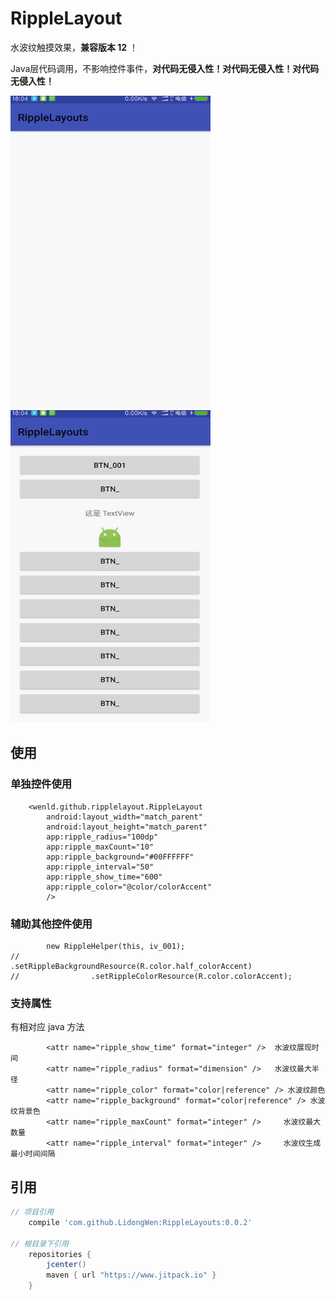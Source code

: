 # RippleLayout
水波纹触摸效果，**兼容版本 12**  ！   

Java层代码调用，不影响控件事件，**对代码无侵入性！对代码无侵入性！对代码无侵入性！**


<img width="320" height="500" src="https://github.com/LidongWen/RippleLayouts/blob/master/art/one.gif"></img>  <img width="320" height="500" src="https://github.com/LidongWen/RippleLayouts/blob/master/art/two.gif"></img> 


## 使用
### 单独控件使用
```
    <wenld.github.ripplelayout.RippleLayout
        android:layout_width="match_parent"
        android:layout_height="match_parent"
        app:ripple_radius="100dp"
        app:ripple_maxCount="10"
        app:ripple_background="#00FFFFFF"
        app:ripple_interval="50"
        app:ripple_show_time="600"
        app:ripple_color="@color/colorAccent"
        />
```
### 辅助其他控件使用
```
        new RippleHelper(this, iv_001);
//                .setRippleBackgroundResource(R.color.half_colorAccent)
//                .setRippleColorResource(R.color.colorAccent);
```

### 支持属性
 有相对应 java 方法
```
        <attr name="ripple_show_time" format="integer" />  水波纹展现时间
        <attr name="ripple_radius" format="dimension" />   水波纹最大半径
        <attr name="ripple_color" format="color|reference" /> 水波纹颜色
        <attr name="ripple_background" format="color|reference" /> 水波纹背景色
        <attr name="ripple_maxCount" format="integer" />     水波纹最大数量
        <attr name="ripple_interval" format="integer" />     水波纹生成最小时间间隔
```


## 引用
```groovy
// 项目引用
    compile 'com.github.LidongWen:RippleLayouts:0.0.2'

// 根目录下引用
    repositories {
        jcenter()
        maven { url "https://www.jitpack.io" }
    }

```
